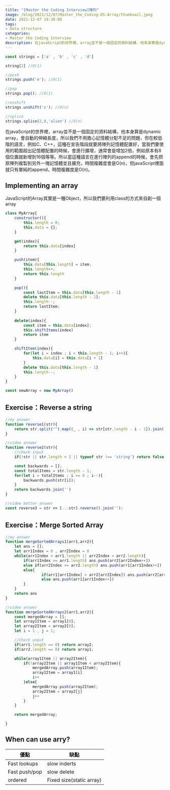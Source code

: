 ```yaml
---
title: "[Master the Coding Interview]陣列"
image: /blog/2021/12/07/Master_the_Coding-DS-Array/thumbnail.jpeg
date: 2021-12-07 19:38:08
tags: 
- Data structure
categories: 
- Master the Coding Interview
description: 在javaScript的世界裡，array並不是一個固定的資料結構，他本身算是dynamic array，會自動的伸縮長度，所以我們不用擔心記憶體分配不足的問題，但在較低階的語言...
---
```

```jsx
const strings = ['a' , 'b' , 'c' , 'd']

string[2] //O(1)

//push
strings.push('e'); //O(1)

//pop
strings.pop(); //O(1)

//unshift
strings.unshift('x'); //O(n)

//splice
strings.splice(2,0,'alien') //O(n)
```

在javaScript的世界裡，array並不是一個固定的資料結構，他本身算是dynamic array，會自動的伸縮長度，所以我們不用擔心記憶體分配不足的問題，但在較低階的語言，例如C、C++，這種在宣告階段就要將陣列記憶體配置好，當我們要使用的範圍超出記憶體配置的時候，會進行擴增，通常會是增加2倍，例如原本有8個位置就新增到16個等等。所以當這種語言在進行陣列的append的時候，會先把原陣列複製到另外一塊記憶體並且擴充，時間複雜度會是O(n)，但javaScript裡面就只有單純的append，時間複雜度是O(n)。

## Implementing an array

JavaScript的Array其實是一種Object，所以我們要利用class的方式來自創一個array

```jsx
class MyArray{
	constructor(){
		this.length = 0;
		this.data = {};
	}

	get(index){
		return this.data[index]
	}

	push(item){
		this.data[this.length] = item;
		this.length++;
		return this.length
	}

	pop(){
		const lastItem = this.data[this.length - 1]
		delete this.data[this.length - 1];
		this.length--;
		return lastItem;
	}
	
	delete(index){
		const item = this.data[index];
		this.shiftItems(index)
		return item
	}

	shiftItem(index){
		for(let i = index ; i < this.length - 1; i++){
			this.data[i] = this.data[i + 1]
		}
		delete this.data[this.length - 1]
		this.length--;
	}
}

const newArray = new MyArray()
```

## Exercise：Reverse a string

```jsx
//my answer
function reverse1(str){
	return str.split("").map((_ , i) => str[str.length - i - 1]).join('')
}

//video answer
function reverse2(str){
	//check input
	if(!str || str.length < 2 || typeof str !== 'string') return false

	const backwards = [];
	const totalItems = str.length - 1;
	for(let i = totalItems ; i >= 0 ; i--){
		backwards.push(str[i]);
	}
	return backwards.join('')
}

//video better answer
const reverse3 = str => [...str].reverse().join('');
```

## Exercise：Merge Sorted Array

```jsx
//my answer
function mergeSortedArrays1(arr1,arr2){
	let ans = [];
	let arr1Index = 0 , arr2Index = 0
	while(arr1Index < arr1.length || arr2Index < arr2.length){
		if(arr1Index >= arr1.length) ans.push(arr2[arr2Index++])
		else if(arr2Index >= arr2.length) ans.push(arr1[arr1Index++])
		else{
				if(arr1[arr1Index] > arr2[arr2Index]) ans.push(arr2[arr2Index++])
				else ans.push(arr1[arr1Index++])
		}
	}
	return ans
}

//video answer
function mergeSortedArrays2(arr1,arr2){
	const mergedArray = [];
	let array1Item = array1[0];
	let array2Item = array2[0];
	let i = 1 , j = 1;

	//Check unput
	if(arr1.length == 0) return array2;
	if(arr2.length == 0) return array1;

	while(array1Item || array2Item){
		if(!array2Item || array1Item < array2Item){
			mergedArray.push(array1Item);
			array1Item = array1[i]
			i++
		}else{
			mergedArray.push(array2Item);
			array2Item = array2[j]
			j++
		}
	}

	return mergedArray;

}
```

## When can use arry?

| 優點 | 缺點 |
| --- | --- |
| Fast lookups | slow inderts |
| Fast push/pop | slow delete |
| ordered | Fixed size(static array) |